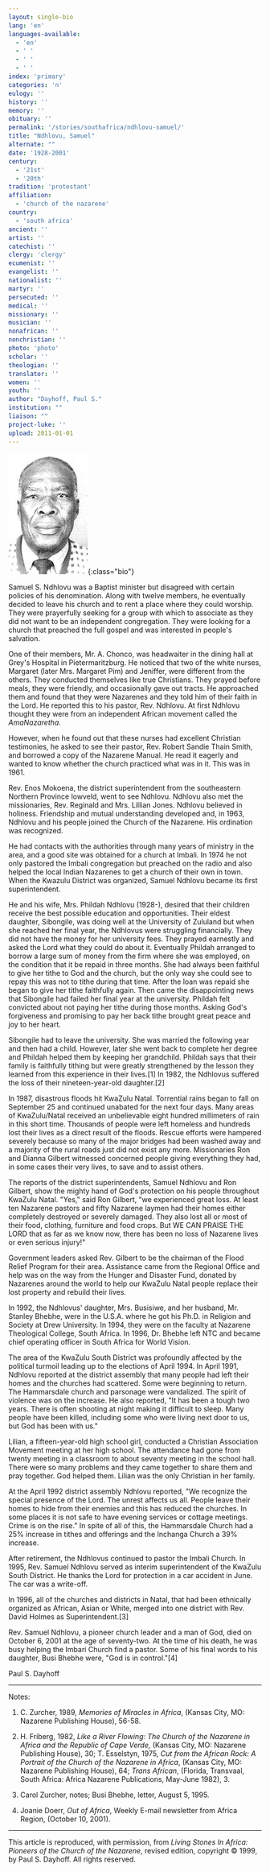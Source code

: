 ```yaml
---
layout: single-bio
lang: 'en'
languages-available:
  - 'en'
  - ' '
  - ' '
  - ' '
index: 'primary'
categories: 'n'
eulogy: ''
history: ''
memory: ''
obituary: ''
permalink: '/stories/southafrica/ndhlovu-samuel/'
title: "Ndhlovu, Samuel"
alternate: ""
date: '1928-2001'
century:
  - '21st'
  - '20th'
tradition: 'protestant'
affiliation:
  - 'church of the nazarene'
country:
  - 'south africa'
ancient: ''
artist: ''
catechist: ''
clergy: 'clergy'
ecumenist: ''
evangelist: ''
nationalist: ''
martyr: ''
persecuted: ''
medical: ''
missionary: ''
musician: ''
nonafrican: ''
nonchristian: ''
photo: 'photo'
scholar: ''
theologian: ''
translator: ''
women: ''
youth: ''
author: "Dayhoff, Paul S."
institution: ""
liaison: ""
project-luke: ''
upload: 2011-01-01
---
```


![Samuel Ndhlovu](/images/bio-pics/southafrica/ndhlovu-samuel/ndhlovu_samuel.jpg){:class="bio"}

Samuel S. Ndhlovu was a Baptist minister but disagreed with certain policies of his denomination.  Along with twelve members,
he eventually decided to leave his church and to rent a place where they could worship.  They were prayerfully seeking for a group with which to associate as they did not want to be an independent congregation.  They were looking for a church that preached the full gospel and was interested in people's salvation.

One of their members, Mr. A. Chonco, was headwaiter in the dining hall at Grey's Hospital in Pietermaritzburg.  He noticed that two of the white nurses, Margaret (later Mrs. Margaret Pim) and Jeniffer, were different from the others.  They conducted themselves like true Christians.  They prayed before meals, they were friendly, and occasionally gave out tracts.  He approached them and found that they were Nazarenes and they told him of their faith in the Lord.  He reported this to his pastor, Rev. Ndhlovu.  At first Ndhlovu thought they were from an independent African movement called the *AmaNazaretha*.

However, when he found out that these nurses had excellent Christian testimonies, he asked to see their pastor, Rev. Robert Sandie Thain Smith, and borrowed a copy of the Nazarene Manual.  He read it eagerly and wanted to know whether the church practiced what was in it.  This was in 1961.

Rev. Enos Mokoena, the district superintendent from the southeastern Northern Province lowveld, went to see Ndhlovu. Ndhlovu also met the missionaries, Rev. Reginald and Mrs. Lillian Jones.  Ndhlovu believed in holiness.  Friendship and mutual understanding developed and, in 1963, Ndhlovu and his people joined the Church of the Nazarene.  His ordination was recognized.

He had contacts with the authorities through many years of ministry in the area, and a good site was obtained for a church at Imbali.  In 1974 he not only pastored the Imbali congregation but preached on the radio and also helped the local Indian Nazarenes to get a church of their own in town.  When the Kwazulu District was organized, Samuel Ndhlovu became its first superintendent.

He and his wife, Mrs. Phildah Ndhlovu (1928-), desired that their children receive the best possible education and opportunities.  Their eldest daughter, Sibongile, was doing well at the University of  Zululand but when she reached her final year, the Ndhlovus were struggling financially.  They did not have the money for her university fees.  They prayed earnestly and asked the Lord what they could do about it.  Eventually Phildah arranged to borrow a large sum of money from the firm where she was employed, on the condition that it be repaid in three months.  She had always been faithful to give her tithe to God and the church, but the only way she could see to repay this was not to tithe during that time.  After the loan was repaid she began to give her tithe faithfully again.  Then came the disappointing news that Sibongile had failed her final year at the university.  Phildah felt convicted about not paying her tithe during those months.  Asking God's forgiveness and promising to pay her back tithe brought great peace and joy to her heart.

Sibongile had to leave the university. She was married the following year and then had a child.  However, later she went back to complete her degree and Phildah helped them by keeping her grandchild.  Phildah says that their family is faithfully tithing but were greatly strengthened by the lesson they learned from this experience in their lives.[1]   In 1982, the Ndhlovus suffered the loss of their nineteen-year-old daughter.[2]

In 1987, disastrous floods hit KwaZulu Natal.  Torrential rains began to fall on September 25 and continued unabated for the next four days.  Many areas of KwaZulu/Natal received an unbelievable eight hundred millimeters of rain in this short time.  Thousands of people were left homeless and hundreds lost their lives as a direct result of the floods.  Rescue efforts were hampered severely because so many of the  major bridges had been washed away and a majority of the rural roads just did not exist any more.  Missionaries Ron and Dianna Gilbert witnessed concerned people giving everything they had, in some cases their very lives, to save and to assist others.

The reports of the district superintendents, Samuel Ndhlovu and Ron Gilbert, show the mighty hand of God's protection on his people throughout KwaZulu Natal.  "Yes," said Ron Gilbert, "we experienced great loss.  At least ten Nazarene pastors and fifty Nazarene laymen had their homes either completely destroyed or severely damaged.  They also lost all or most of their food, clothing, furniture and food crops.  But WE CAN PRAISE THE LORD that as far as we know now, there has been no loss of Nazarene lives or even serious injury!"

Government leaders asked Rev. Gilbert to be the chairman of the Flood Relief Program for their area.  Assistance came from the Regional Office and help was on the way from the Hunger and Disaster Fund, donated by Nazarenes around the world to help our KwaZulu Natal people replace their lost property and rebuild their lives.

In 1992, the Ndhlovus' daughter, Mrs. Busisiwe, and her husband, Mr. Stanley Bhebhe, were in the U.S.A. where he got his Ph.D. in Religion and Society at Drew University.  In 1994, they were on the faculty at Nazarene Theological College, South Africa. In 1996, Dr. Bhebhe left NTC and became chief operating officer in South Africa for World Vision.

The area of the KwaZulu South District was profoundly affected by the political turmoil leading up to the elections of April 1994.  In April 1991, Ndhlovu reported at the district assembly that many people had left their homes and the churches had scattered.  Some were beginning to return.  The Hammarsdale church and parsonage were vandalized.  The spirit of violence was on the increase. He also reported, "It has been a tough two years.  There is often shooting at night making it difficult to sleep.  Many people have been killed, including some who were living next door to us, but God has been with us."

Lilian, a fifteen-year-old high school girl, conducted a Christian Association Movement meeting at her high school.  The attendance had gone from twenty meeting in a classroom to about seventy meeting in the school hall.  There were so many problems and they came together to share them and pray together.  God helped them.  Lilian was the only Christian in her family.

At the April 1992 district assembly Ndhlovu reported, "We recognize the special presence of the Lord.  The unrest affects us all.  People leave their homes to hide from their enemies and this has reduced the churches.  In some places it is not safe to have evening services or cottage meetings.  Crime is on the rise."  In spite of all of this, the Hammarsdale Church had a 25%  increase in tithes and offerings and the Inchanga Church a 39% increase.

After retirement, the Ndhlovus continued to pastor the Imbali Church.  In 1995, Rev. Samuel Ndhlovu served as interim superintendent of the KwaZulu South District.  He thanks the Lord for protection in a car accident in June.  The car was a write-off.

In 1996, all of the churches and districts in Natal, that had been ethnically organized as African, Asian or White, merged into one district with Rev. David Holmes as Superintendent.[3]

Rev. Samuel Ndhlovu, a pioneer church leader and a man of God, died on October 6, 2001 at the age of seventy-two.  At the time of his death, he was busy helping the Imbari Church find a pastor.  Some of his final words to his daughter, Busi Bhebhe were, "God is in control."[4]

Paul S. Dayhoff

---

Notes:

1. C. Zurcher, 1989, *Memories of Miracles in Africa*, (Kansas City, MO: Nazarene Publishing House), 56-58.

2. H. Friberg, 1982, *Like a River Flowing: The Church of the Nazarene in Africa and the Republic of Cape Verde,* (Kansas City, MO: Nazarene Publishing House), 30;  T. Esselstyn, 1975, *Cut from the African Rock: A Portrait of the Church of the Nazarene in Africa*, (Kansas City, MO: Nazarene Publishing House), 64;  *Trans African*, (Florida, Transvaal, South Africa: Africa Nazarene Publications, May-June 1982), 3.

3. Carol Zurcher, notes;  Busi Bhebhe, letter, August 5, 1995.

4. Joanie Doerr, *Out of Africa*, Weekly E-mail newsletter from Africa Region, (October 10, 2001).

---

This article is reproduced, with permission, from *Living Stones In Africa: Pioneers of the Church of the Nazarene*, revised edition, copyright &copy; 1999, by Paul S. Dayhoff.  All rights reserved.
